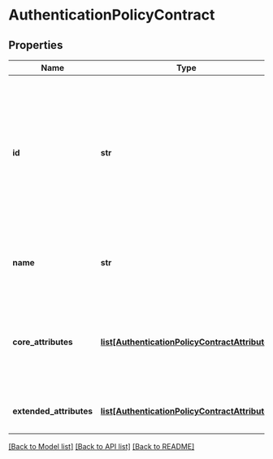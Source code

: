 # AuthenticationPolicyContract

## Properties
Name | Type | Description | Notes
------------ | ------------- | ------------- | -------------
**id** | **str** | The persistent, unique ID for the authentication policy contract. It can be any combination of [a-zA-Z0-9._-]. This property is system-assigned if not specified. | [optional] 
**name** | **str** | The Authentication Policy Contract Name. Name is unique. | [optional] 
**core_attributes** | [**list[AuthenticationPolicyContractAttribute]**](AuthenticationPolicyContractAttribute.md) | A list of read-only assertion attributes (for example, subject) that are automatically populated by PingFederate. | [optional] 
**extended_attributes** | [**list[AuthenticationPolicyContractAttribute]**](AuthenticationPolicyContractAttribute.md) | A list of additional attributes as needed. | [optional] 

[[Back to Model list]](../README.md#documentation-for-models) [[Back to API list]](../README.md#documentation-for-api-endpoints) [[Back to README]](../README.md)


